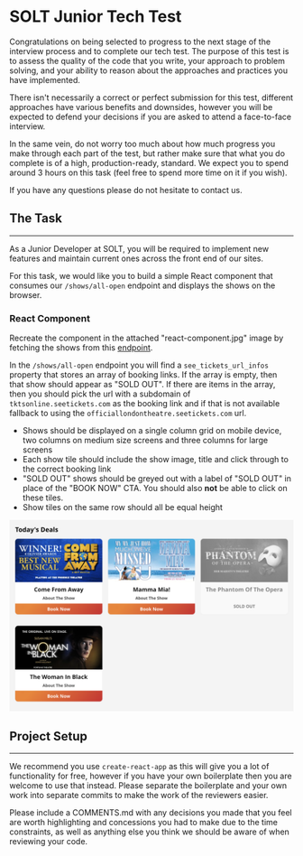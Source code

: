 # SOLT Junior Tech Test

Congratulations on being selected to progress to the next stage of the interview process and to complete our tech test. The purpose of this test is to assess the quality of the code that you write, your approach to problem solving, and your ability to reason about the approaches and practices you have implemented.

There isn't necessarily a correct or perfect submission for this test, different approaches have various benefits and downsides, however you will be expected to defend your decisions if you are asked to attend a face-to-face interview.

In the same vein, do not worry too much about how much progress you make through each part of the test, but rather make sure that what you do complete is of a high, production-ready, standard. We expect you to spend around 3 hours on this task (feel free to spend more time on it if you wish).

If you have any questions please do not hesitate to contact us.

## The Task
---

As a Junior Developer at SOLT, you will be required to implement new features and maintain current ones across the front end of our sites.

For this task, we would like you to build a simple React component that consumes our `/shows/all-open` endpoint and displays the shows on the browser.
### React Component

Recreate the component in the attached "react-component.jpg" image by fetching the shows from this [endpoint](https://officiallondontheatre.com/wp-json/shows/all-open).

In the `/shows/all-open` endpoint you will find a `see_tickets_url_infos` property that stores an array of booking links. If the array is empty, then that show should appear as "SOLD OUT". If there are items in the array, then you should pick the url with a subdomain of `tktsonline.seetickets.com` as the booking link and if that is not available fallback to using the `officiallondontheatre.seetickets.com` url.

- Shows should be displayed on a single column grid on mobile device, two columns on medium size screens and three columns for large screens
- Each show tile should include the show image, title and click through to the correct booking link
- "SOLD OUT" shows should be greyed out with a label of "SOLD OUT" in place of the "BOOK NOW" CTA. You should also **not** be able to click on these tiles.
- Show tiles on the same row should all be equal height


![React Component](react-component.jpg)


## Project Setup
---

We recommend you use `create-react-app` as this will give you a lot of functionality for free, however if you have your own boilerplate then you are welcome to use that instead. Please separate the boilerplate and your own work into separate commits to make the work of the reviewers easier.

Please include a COMMENTS.md with any decisions you made that you feel are worth highlighting and concessions you had to make due to the time constraints, as well as anything else you think we should be aware of when reviewing your code.

